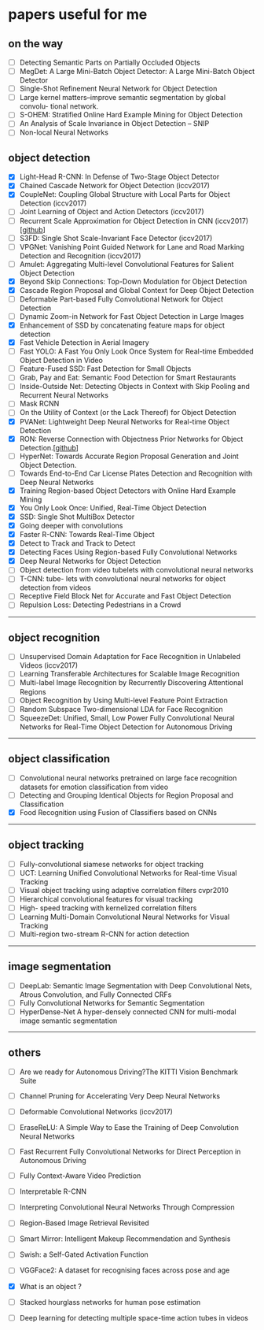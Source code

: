 # papers useful for me

## on the way
- [ ] Detecting Semantic Parts on Partially Occluded Objects
- [ ] MegDet: A Large Mini-Batch Object Detector: A Large Mini-Batch Object Detector
- [ ] Single-Shot Refinement Neural Network for Object Detection
- [ ] Large kernel matters–improve semantic segmentation by global convolu- tional network.
- [ ] S-OHEM: Stratified Online Hard Example Mining for Object Detection
- [ ] An Analysis of Scale Invariance in Object Detection – SNIP
- [ ] Non-local Neural Networks

## object detection
- [x] Light-Head R-CNN: In Defense of Two-Stage Object Detector
- [x] Chained Cascade Network for Object Detection (iccv2017)
- [x] CoupleNet: Coupling Global Structure with Local Parts for Object Detection (iccv2017)
- [ ] Joint Learning of Object and Action Detectors (iccv2017)
- [ ] Recurrent Scale Approximation for Object Detection in CNN (iccv2017)[[github](https://github.com/sciencefans/RSA-for-object-detection)]
- [ ] S3FD: Single Shot Scale-Invariant Face Detector (iccv2017)
- [ ] VPGNet: Vanishing Point Guided Network for Lane and Road Marking Detection and Recognition (iccv2017)
- [ ] Amulet: Aggregating Multi-level Convolutional Features for Salient Object Detection
- [x] Beyond Skip Connections: Top-Down Modulation for Object Detection
- [x] Cascade Region Proposal and Global Context for Deep Object Detection
- [ ] Deformable Part-based Fully Convolutional Network for Object Detection
- [ ] Dynamic Zoom-in Network for Fast Object Detection in Large Images
- [x] Enhancement of SSD by concatenating feature maps for object detection
- [x] Fast Vehicle Detection in Aerial Imagery
- [ ] Fast YOLO: A Fast You Only Look Once System for Real-time Embedded Object Detection in Video
- [ ] Feature-Fused SSD: Fast Detection for Small Objects
- [ ] Grab, Pay and Eat: Semantic Food Detection for Smart Restaurants
- [ ] Inside-Outside Net: Detecting Objects in Context with Skip Pooling and Recurrent Neural Networks
- [ ] Mask RCNN
- [ ] On the Utility of Context (or the Lack Thereof) for Object Detection
- [x] PVANet: Lightweight Deep Neural Networks for Real-time Object Detection
- [x] RON: Reverse Connection with Objectness Prior Networks for Object Detection.[[github](https://github.com/taokong/RON)]
- [ ] HyperNet: Towards Accurate Region Proposal Generation and Joint Object Detection.
- [ ] Towards End-to-End Car License Plates Detection and Recognition with Deep Neural Networks
- [x] Training Region-based Object Detectors with Online Hard Example Mining
- [x] You Only Look Once: Unified, Real-Time Object Detection
- [x] SSD: Single Shot MultiBox Detector
- [x] Going deeper with convolutions
- [x] Faster R-CNN: Towards Real-Time Object
- [x] Detect to Track and Track to Detect
- [x] Detecting Faces Using Region-based Fully Convolutional Networks
- [x] Deep Neural Networks for Object Detection
- [ ] Object detection from video tubelets with convolutional neural networks
- [ ] T-CNN: tube- lets with convolutional neural networks for object detection from videos
- [ ] Receptive Field Block Net for Accurate and Fast Object Detection
- [ ] Repulsion Loss: Detecting Pedestrians in a Crowd

----

## object recognition 
- [ ] Unsupervised Domain Adaptation for Face Recognition in Unlabeled Videos (iccv2017)
- [ ] Learning Transferable Architectures for Scalable Image Recognition
- [ ] Multi-label Image Recognition by Recurrently Discovering Attentional Regions
- [ ] Object Recognition by Using Multi-level Feature Point Extraction
- [ ] Random Subspace Two-dimensional LDA for Face Recognition
- [ ] SqueezeDet: Unified, Small, Low Power Fully Convolutional Neural Networks for Real-Time Object Detection for Autonomous Driving

----

## object classification
- [ ] Convolutional neural networks pretrained on large face recognition datasets for emotion classification from video
- [ ] Detecting and Grouping Identical Objects for Region Proposal and Classification
- [x] Food Recognition using Fusion of Classifiers based on CNNs

----

## object tracking
- [ ] Fully-convolutional siamese networks for object tracking
- [ ] UCT: Learning Unified Convolutional Networks for Real-time Visual Tracking
- [ ] Visual object tracking using adaptive correlation filters cvpr2010
- [ ] Hierarchical convolutional features for visual tracking
- [ ] High- speed tracking with kernelized correlation filters
- [ ] Learning Multi-Domain Convolutional Neural Networks for Visual Tracking
- [ ] Multi-region two-stream R-CNN for action detection

----

## image segmentation
- [ ] DeepLab: Semantic Image Segmentation with Deep Convolutional Nets, Atrous Convolution, and Fully Connected CRFs
- [ ] Fully Convolutional Networks for Semantic Segmentation
- [ ] HyperDense-Net A hyper-densely connected CNN for multi-modal image semantic segmentation

----

## others
- [ ] Are we ready for Autonomous Driving?The KITTI Vision Benchmark Suite
- [ ] Channel Pruning for Accelerating Very Deep Neural Networks
- [ ] Deformable Convolutional Networks (iccv2017)
- [ ] EraseReLU: A Simple Way to Ease the Training of Deep Convolution Neural Networks
- [ ] Fast Recurrent Fully Convolutional Networks for Direct Perception in Autonomous Driving
- [ ] Fully Context-Aware Video Prediction
- [ ] Interpretable R-CNN
- [ ] Interpreting Convolutional Neural Networks Through Compression
- [ ] Region-Based Image Retrieval Revisited
- [ ] Smart Mirror: Intelligent Makeup Recommendation and Synthesis
- [ ] Swish: a Self-Gated Activation Function
- [ ] VGGFace2: A dataset for recognising faces across pose and age
- [x] What is an object ?
- [ ] Stacked hourglass networks for human pose estimation
- [ ] Deep learning for detecting multiple space-time action tubes in videos


